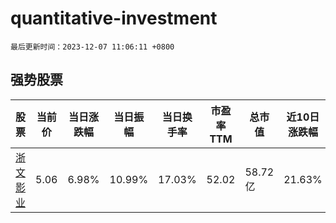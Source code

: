 # quantitative-investment

`最后更新时间：2023-12-07 11:06:11 +0800`

## 强势股票

|股票|当前价|当日涨跌幅|当日振幅|当日换手率|市盈率TTM|总市值|近10日涨跌幅|
|----|----|----|----|----|----|----|----|
|[浙文影业](https://xueqiu.com/S/SH601599)|5.06|6.98%|10.99%|17.03%|52.02|58.72亿|21.63%|
